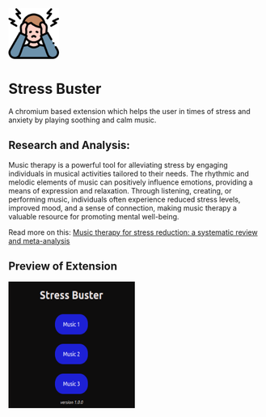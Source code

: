 
<img src="./assets/icon.png" alt="Stress Buster icon" style="height: 100px; width:100px;"/>


# Stress Buster
A chromium based extension which helps the user in times of stress and anxiety by playing soothing and calm music.

## Research and Analysis:
Music therapy is a powerful tool for alleviating stress by engaging individuals in musical activities tailored to their needs. The rhythmic and melodic elements of music can positively influence emotions, providing a means of expression and relaxation. Through listening, creating, or performing music, individuals often experience reduced stress levels, improved mood, and a sense of connection, making music therapy a valuable resource for promoting mental well-being.

Read more on this: [Music therapy for stress reduction: a systematic review and meta-analysis](https://www.researchgate.net/publication/346786799_Music_therapy_for_stress_reduction_a_systematic_review_and_meta-analysis)


## Preview of Extension
<img src="./assets/Screenshot.png" alt="Screenshot" style="height:250px; width:250px;"/>